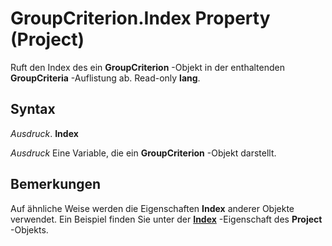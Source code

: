 
# GroupCriterion.Index Property (Project)

Ruft den Index des ein  **GroupCriterion** -Objekt in der enthaltenden **GroupCriteria** -Auflistung ab. Read-only **lang**.


## Syntax

 _Ausdruck_. **Index**

 _Ausdruck_ Eine Variable, die ein **GroupCriterion** -Objekt darstellt.


## Bemerkungen

Auf ähnliche Weise werden die Eigenschaften  **Index** anderer Objekte verwendet. Ein Beispiel finden Sie unter der **[Index](1213f55b-aca0-76ee-2e8a-2442a2c576e1.md)** -Eigenschaft des **Project** -Objekts.

